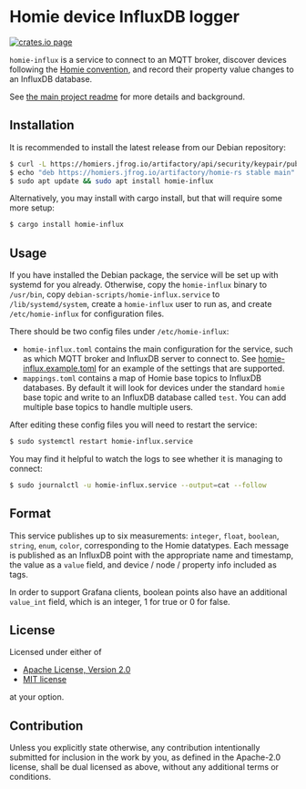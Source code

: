 # Homie device InfluxDB logger

[![crates.io page](https://img.shields.io/crates/v/homie-influx.svg)](https://crates.io/crates/homie-influx)

`homie-influx` is a service to connect to an MQTT broker, discover devices following the
[Homie convention](https://homieiot.github.io/), and record their property value changes to an
InfluxDB database.

See [the main project readme](https://github.com/alsuren/mijia-homie#readme) for more details and
background.

## Installation

It is recommended to install the latest release from our Debian repository:

```sh
$ curl -L https://homiers.jfrog.io/artifactory/api/security/keypair/public/repositories/homie-rs | sudo apt-key add -
$ echo "deb https://homiers.jfrog.io/artifactory/homie-rs stable main" | sudo tee /etc/apt/sources.list.d/homie-rs.list
$ sudo apt update && sudo apt install homie-influx
```

Alternatively, you may install with cargo install, but that will require some more setup:

```sh
$ cargo install homie-influx
```

## Usage

If you have installed the Debian package, the service will be set up with systemd for you already.
Otherwise, copy the `homie-influx` binary to `/usr/bin`, copy `debian-scripts/homie-influx.service`
to `/lib/systemd/system`, create a `homie-influx` user to run as, and create `/etc/homie-influx` for
configuration files.

There should be two config files under `/etc/homie-influx`:

- `homie-influx.toml` contains the main configuration for the service, such as which MQTT broker and
  InfluxDB server to connect to. See [homie-influx.example.toml](homie-influx.example.toml) for an
  example of the settings that are supported.
- `mappings.toml` contains a map of Homie base topics to InfluxDB databases. By default it will look
  for devices under the standard `homie` base topic and write to an InfluxDB database called `test`.
  You can add multiple base topics to handle multiple users.

After editing these config files you will need to restart the service:

```sh
$ sudo systemctl restart homie-influx.service
```

You may find it helpful to watch the logs to see whether it is managing to connect:

```sh
$ sudo journalctl -u homie-influx.service --output=cat --follow
```

## Format

This service publishes up to six measurements: `integer`, `float`, `boolean`, `string`, `enum`,
`color`, corresponding to the Homie datatypes. Each message is published as an InfluxDB point with
the appropriate name and timestamp, the value as a `value` field, and device / node / property info
included as tags.

In order to support Grafana clients, boolean points also have an additional `value_int` field, which
is an integer, 1 for true or 0 for false.

## License

Licensed under either of

- [Apache License, Version 2.0](http://www.apache.org/licenses/LICENSE-2.0)
- [MIT license](http://opensource.org/licenses/MIT)

at your option.

## Contribution

Unless you explicitly state otherwise, any contribution intentionally submitted for inclusion in the
work by you, as defined in the Apache-2.0 license, shall be dual licensed as above, without any
additional terms or conditions.
